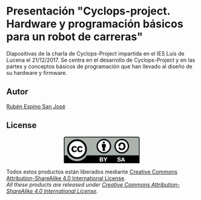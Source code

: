 # Presentación "Cyclops-project. Hardware y programación básicos para un robot de carreras"
Diapositivas de la charla de Cyclops-Project impartida en el IES Luis de Lucena el 21/12/2017.
Se centra en el desarrollo de Cyclops-Project y en las partes y conceptos básicos de programación que han llevado al diseño de su hardware y firmware.

## Autor
[Rubén Espino San José](https://github.com/Resaj)

## License
<p align="center">
<img src="../license/by-sa.png" align = "center">
</p>

Todos estos productos están liberados mediante [Creative Commons Attribution-ShareAlike 4.0 International License](http://creativecommons.org/licenses/by-sa/4.0/).  
_All these products are released under [Creative Commons Attribution-ShareAlike 4.0 International License](http://creativecommons.org/licenses/by-sa/4.0/)._
